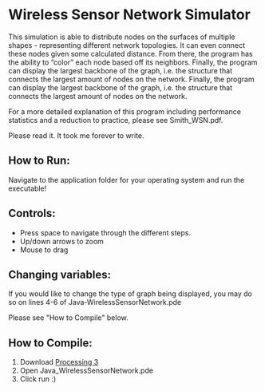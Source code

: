 # Wireless Sensor Network Simulator

This simulation is able to distribute nodes on the surfaces of multiple shapes - representing different network topologies. It can even connect these nodes given some calculated distance. 
From there, the program has the ability to “color” each node based off its neighbors. Finally, the program can display the largest backbone of the graph, i.e. the structure that connects the largest amount of nodes on the network.
Finally, the program can display the largest backbone of the graph, i.e. the structure that connects the largest amount of nodes on the network. 

For a more detailed explanation of this program including performance statistics and a reduction to practice, please see Smith_WSN.pdf.

Please read it. It took me forever to write.

## How to Run:

Navigate to the application folder for your operating system and run the executable!

## Controls:
* Press space to navigate through the different steps.
* Up/down arrows to zoom
* Mouse to drag 

## Changing variables:

If you would like to change the type of graph being displayed, you may do so on lines 4-6 of Java-WirelessSensorNetwork.pde

Please see "How to Compile" below.

## How to Compile:
1. Download [Processing 3](https://processing.org/download/) 
2. Open Java_WirelessSensorNetwork.pde
3. Click run :)



